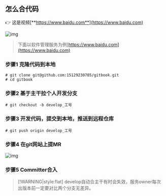 
## 怎么合代码

:point_right: 这是视频[**https://www.baidu.com**](https://www.baidu.com)


![img](/img/mr-process.png)


>   下面以软件管理服务为例[https://www.baidu.com](https://www.baidu.com)

### 步骤1 克隆代码到本地
```
# git clone git@github.com:15129230785/gitbook.git
# cd gitbook
```

### 步骤2 基于主干拉个人开发分支
```
# git checkout -b develop_工号

```

### 步骤3 开发代码，提交到本地，推送到远程仓库
```
# git push origin develop_工号

```

### 步骤4 在git网站上提MR
![img](/img/MR.png)

### 步骤5 Committer合入
> [!WARNING|style:flat]
> develop自动合主干有时会失效，服务owner每次出版本前一定要对比两个分支无差异。



&nbsp;

<br>


